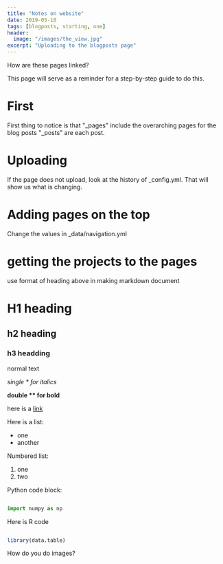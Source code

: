 ```yaml
---
title: "Notes on website"
date: 2019-05-10
tags: [blogposts, starting, one]
header: 
  image: "/images/the_view.jpg"
excerpt: "Uploading to the blogposts page"
---
```





How are these pages linked?

This page will serve as a reminder for a step-by-step guide to do this.  

# First
First thing to notice is that "_pages" include the overarching pages for the blog posts
"_posts" are each post.  


# Uploading
If the page does not upload, look at the history of _config.yml.  That will show us what is changing.

# Adding pages on the top
Change the values in _data/navigation.yml

# getting the projects to the pages
use format of heading above in making markdown document

# H1 heading

## h2 heading

### h3 headding

normal text

*single \* for italics*

**double \*\* for bold**

here is a [link](http://github.com)

Here is a list:
* one
* another

Numbered list:
1. one
2. two



Python code block:
```python

import numpy as np


```


Here is R code
```r

library(data.table)

```



How do you do images?